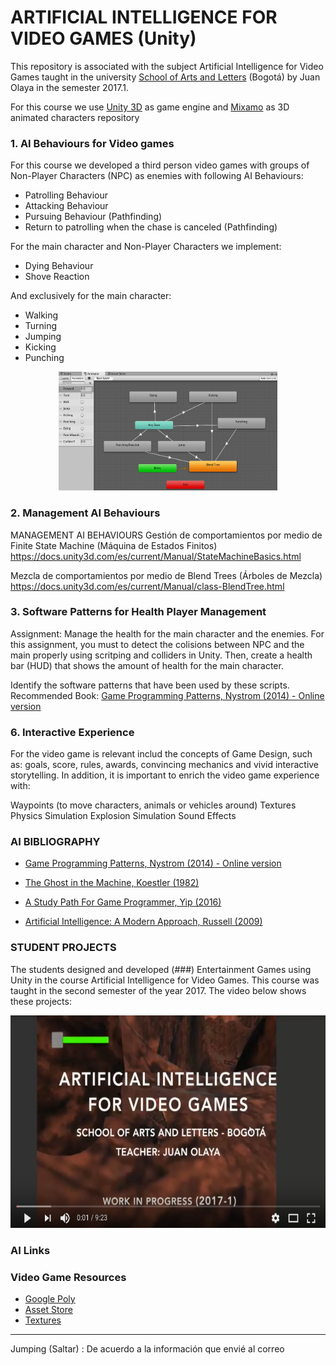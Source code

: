 # ARTIFICIAL INTELLIGENCE FOR VIDEO GAMES (Unity)

This repository is associated with the subject Artificial Intelligence for Video Games taught in the university [School of Arts and Letters](https://artesyletras.com.co/ingenieria-de-las-artes-digitales/) (Bogotá) by Juan Olaya in the semester 2017.1.

For this course we use [Unity 3D](https://unity3d.com/) as game engine and [Mixamo](https://www.mixamo.com/) as 3D animated characters repository

### 1. AI Behaviours for Video games

For this course we developed a third person video games with groups of Non-Player Characters (NPC) as enemies with following AI Behaviours:

- Patrolling Behaviour
- Attacking Behaviour
- Pursuing Behaviour (Pathfinding)
- Return to patrolling when the chase is canceled (Pathfinding)

For the main character and Non-Player Characters we implement:
- Dying Behaviour
- Shove Reaction 

And exclusively for the main character:
- Walking
- Turning
- Jumping
- Kicking
- Punching 

<p align="center">
  <a>
    <img src="Images/FiniteStateMachine.png" width=350 height=190>
  </a>
</p>


### 2. Management AI Behaviours
MANAGEMENT AI BEHAVIOURS 
Gestión de comportamientos por medio de Finite State Machine (Máquina de Estados Finitos)
https://docs.unity3d.com/es/current/Manual/StateMachineBasics.html

Mezcla de comportamientos por medio de Blend Trees (Árboles de Mezcla)
https://docs.unity3d.com/es/current/Manual/class-BlendTree.html

### 3. Software Patterns for Health Player Management 

Assignment: Manage the health for the main character and the enemies. For this assignment, you must to detect the colisions between NPC and the main properly using scritping and colliders in Unity. Then, create a health bar (HUD) that shows the amount of health for the main character.

Identify the software patterns that have been used by these scripts. Recommended Book: [Game Programming Patterns, Nystrom (2014) - Online version](http://gameprogrammingpatterns.com/contents.html)

### 6. Interactive Experience
For the video game is relevant includ the concepts of Game Design, such as: goals, score, rules, awards, convincing mechanics and vivid interactive storytelling. In addition, it is important to enrich the video game experience with:

Waypoints (to move characters, animals or vehicles around)
Textures
Physics Simulation
Explosion Simulation
Sound Effects

### AI BIBLIOGRAPHY
- [Game Programming Patterns, Nystrom (2014) - Online version](http://gameprogrammingpatterns.com/contents.html)
- [The Ghost in the Machine, Koestler (1982)](https://www.amazon.com/Ghost-Machine-Arthur-Koestler/dp/1939438349/ref=sr_1_1?s=books&ie=UTF8&qid=1489518939&sr=1-1&keywords=ghost+in+the+machine)
- [A Study Path For Game Programmer, Yip (2016)](https://github.com/miloyip/game-programmer)

- [Artificial Intelligence: A Modern Approach, Russell (2009)](https://www.amazon.com/Artificial-Intelligence-Modern-Approach-3rd/dp/0136042597/ref=sr_1_1?s=books&ie=UTF8&qid=1517513059&sr=1-1)

### STUDENT PROJECTS
The students designed and developed (###) Entertainment Games using Unity in the course Artificial Intelligence for Video Games. This course was taught in the second semester of the year 2017. The video below shows these projects:
<p align="center">
  <a href="https://www.youtube.com/watch?v=dm2Lv3_lKhE&t=1s" target="_blank">
    <img src="Images/YoutubeVideo.png" width=600 height=340>
  </a>
</p>

### AI Links

### Video Game Resources
- [Google Poly](https://poly.google.com/)
- [Asset Store](https://www.assetstore.unity3d.com)
- [Textures](https://www.textures.com/)


***
Jumping (Saltar) : De acuerdo a la información que envié al correo
